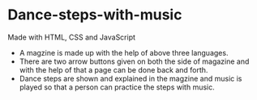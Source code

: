 # Dance-steps-with-music
Made with HTML, CSS and JavaScript
- A magzine is made up with the help of above three languages. 
- There are two arrow buttons given on both the side of magazine and with the help of that a page can be done back and forth.
- Dance steps are shown and explained in the magzine and music is played so that a person can practice the steps with music.
